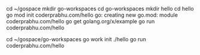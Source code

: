 
cd ~/gospace
mkdir go-workspaces
cd go-workspaces
mkdir hello
cd hello
go mod init coderprabhu.com/hello
go: creating new go.mod: module coderprabhu.com/hello
go get golang.org/x/example
go run coderprabhu.com/hello

cd ~/gospace/go-workspaces
go work init ./hello
go run coderprabhu.com/hello

